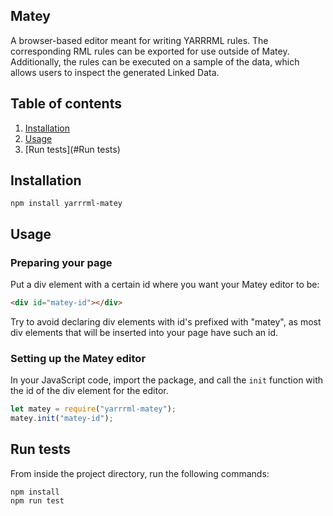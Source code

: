 ## Matey
A browser-based editor meant for writing YARRRML rules. The corresponding RML rules can be exported for use outside of Matey. Additionally, the rules can be executed on a sample of the data, which allows users to inspect the generated Linked Data.

## Table of contents
1. [Installation](#installation)
2. [Usage](#usage)
3. [Run tests](#Run tests)

## Installation
```
npm install yarrrml-matey
```

## Usage

### Preparing your page
Put a div element with a certain id where you want your Matey editor to be:
```html
<div id="matey-id"></div>
```
Try to avoid declaring div elements with id's prefixed with "matey", as most div elements that will be inserted into your page have such an id.

### Setting up the Matey editor
In your JavaScript code, import the package, and call the `init` function with the id of the div element for the editor.
```javascript
let matey = require("yarrrml-matey");
matey.init("matey-id");
```

## Run tests
From inside the project directory, run the following commands:
```
npm install
npm run test
```